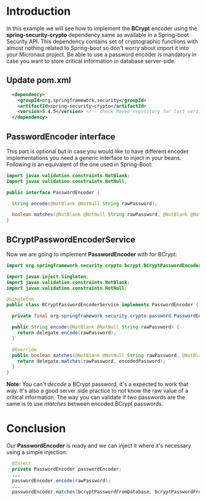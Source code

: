 # Introduction

In this example we will see how to implement the **BCrypt** encoder using the **spring-security-crypto** dependency same as available in a Spring-boot Security API. This dependency contains set of cryptographic functions with almost nothing related to Spring-boot so don't worry about import it into your Micronaut project. Be able to use a password encoder is mandatory in case you want to store critical information in database server-side.

## Update pom.xml

```xml
  <dependency>
    <groupId>org.springframework.security</groupId>
    <artifactId>spring-security-crypto</artifactId>
    <version>5.4.5</version> <!-- check Maven repository for last version-->
  </dependency>
```

## PasswordEncoder interface

This part is optional but in case you would like to have different encoder implementations you need a generic interface to inject in your beans. Following is an equivalent of the one used in Spring-Boot:

```java
import javax.validation.constraints.NotBlank;
import javax.validation.constraints.NotNull;

public interface PasswordEncoder {

  String encode(@NotBlank @NotNull String rawPassword);

  boolean matches(@NotBlank @NotNull String rawPassword, @NotBlank @NotNull String encodedPassword);
}
```

## BCryptPasswordEncoderService

Now we are going to implement **PasswordEncoder** with for BCrypt:

```java
import org.springframework.security.crypto.bcrypt.BCryptPasswordEncoder;

import javax.inject.Singleton;
import javax.validation.constraints.NotBlank;
import javax.validation.constraints.NotNull;

@Singleton
public class BCryptPasswordEncoderService implements PasswordEncoder {

  private final org.springframework.security.crypto.password.PasswordEncoder delegate = new BCryptPasswordEncoder();

  public String encode(@NotBlank @NotNull String rawPassword) {
    return delegate.encode(rawPassword);
  }

  @Override
  public boolean matches(@NotBlank @NotNull String rawPassword, @NotBlank @NotNull String encodedPassword) {
    return delegate.matches(rawPassword, encodedPassword);
  }
}
```

**Note:** You can't _decode_ a BCrypt password, it's a expected to work that way. It's also a good server side practice to not know the raw value of a critical information. The way you can validate if two passwords are the same is to use _matches_ between encoded BCrypt passwords.

# Conclusion

Our **PasswordEncoder** is ready and we can inject it where it's necessary using a simple injection:

```java
  @Inject
  private PasswordEncoder passwordEncoder;
  ...
  passwordEncoder.encode(rawPassword);
  ...
  passwordEncoder.matches(bcryptPasswordFromDatabase, bcryptPasswordFromRequest);
```
